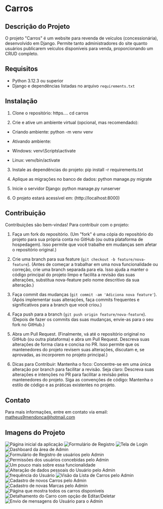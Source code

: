# Carros

## Descrição do Projeto

O projeto "Carros" é um website para revenda de veículos (concessionária), desenvolvido em Django. Permite tanto administradores do site quanto usuários publicarem veículos disponíveis para venda, proporcionando um CRUD completo.

## Requisitos

- Python 3.12.3 ou superior
- Django e dependências listadas no arquivo `requirements.txt`

## Instalação

1. Clone o repositório:
https....
cd carros


2. Crie e ative um ambiente virtual (opcional, mas recomendado):
- Criando ambiente:
python -m venv venv

- Ativando ambiente:
- Windows: venv\Scripts\activate
- Linux:   venv/bin/activate


3. Instale as dependências do projeto:
pip install -r requirements.txt


4. Aplique as migrações no banco de dados:
python manage.py migrate


5. Inicie o servidor Django:
python manage.py runserver


6. O projeto estará acessível em: (http://localhost:8000)

## Contribuição

Contribuições são bem-vindas! Para contribuir com o projeto:

1. Faça um fork do repositório.
(Um "fork" é uma cópia do repositório do projeto para sua própria conta no GitHub (ou outra plataforma de hospedagem). Isso permite que você trabalhe em mudanças sem afetar o repositório original.)

2. Crie uma branch para sua feature (`git checkout -b feature/nova-feature`).
(Antes de começar a trabalhar em uma nova funcionalidade ou correção, crie uma branch separada para ela. Isso ajuda a manter o código principal do projeto limpo e facilita a revisão das suas alterações, substitua nova-feature pelo nome descritivo da sua alteração.)

3. Faça commit das mudanças (`git commit -am 'Adiciona nova feature'`).
(Após implementar suas alterações, faça commits frequentes e significativos para a branch que você criou.)

4. Faça push para a branch (`git push origin feature/nova-feature`).
(Depois de fazer os commits das suas mudanças, envie-as para o seu fork no GitHub.)

5. Abra um Pull Request.
(Finalmente, vá até o repositório original no GitHub (ou outra plataforma) e abra um Pull Request.
Descreva suas alterações de forma clara e concisa no PR.
Isso permite que os mantenedores do projeto revisem suas alterações, discutam e, se aprovadas, as incorporem no projeto principal.)


7. Dicas para Contribuir:
Mantenha o foco: Concentre-se em uma única alteração por branch para facilitar a revisão.
Seja claro: Descreva suas alterações e intenções no PR para facilitar a revisão pelos mantenedores do projeto.
Siga as convenções de código: Mantenha o estilo de código e as práticas existentes no projeto.


## Contato

Para mais informações, entre em contato via email: matheus9mendonca@hotmail.com


## Imagens do Projeto

![Página inicial da aplicação](img\Home.png)
![Formulário de Registro](img\registerUser.png)
![Tela de Login](img\LoginUser.png)
![Dashboard da área de Admin](img\dashboard.png)
![Formulário de Registro de usuários pelo Admin](img\AdminRegisterUser.png)
![Permissões dos usuários concebidas pelo Admin](img\permissoesDeUser.png)
![Um pouco mais sobre essa funcionalidade](img\permissoesDeUser2.png)
![Alteração de dados pessoais do Usuário pelo Admin](img\InfoPessoaisUser.png)
![frequência do Usuário](img\FrequenciaDoUser.png)
![Visão da Lista de Carros pelo Admin](img\VisaoDaListaDeCarros.png)
![Cadastro de novos Carros pelo Admin](img\RegistroDeCarrosAdmin.png)
![Cadastro de novas Marcas pelo Admin](img\RegistroDeMarcasAdmin.png)
![Página que mostra todos os carros disponíveis](img\cars.png)
![Detalhamento do Carro com opção de Editar/Deletar](img\CarsUpdate.png)
![Envio de mensagens do Usuário para o Admin](img\contact1.png)










